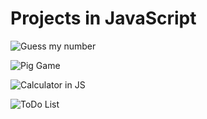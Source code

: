 # Projects in JavaScript

![Guess my number](https://github.com/[username]/[reponame]/blob/[branch]/image.jpg?raw=true)

![Pig Game](https://github.com/[username]/[reponame]/blob/[branch]/image.jpg?raw=true)

![Calculator in JS](https://github.com/[username]/[reponame]/blob/[branch]/image.jpg?raw=true)

![ToDo List](https://github.com/[username]/[reponame]/blob/[branch]/image.jpg?raw=true)
